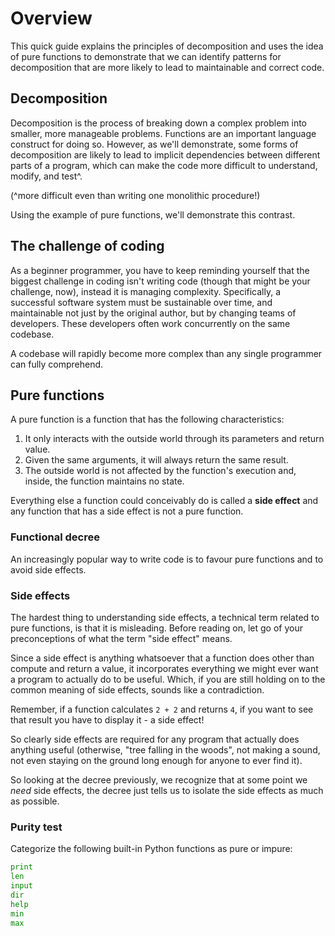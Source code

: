 # Overview

This quick guide explains the principles of decomposition and uses the idea of pure functions to demonstrate that we can identify patterns for decomposition that are more likely to lead to maintainable and correct code.

## Decomposition

Decomposition is the process of breaking down a complex problem into smaller, more manageable problems. Functions are an important language construct for doing so. However, as we'll demonstrate, some forms of decomposition are likely to lead to implicit dependencies between different parts of a program, which can make the code more difficult to understand, modify, and test^.

(^more difficult even than writing one monolithic procedure!)

Using the example of pure functions, we'll demonstrate this contrast.

## The challenge of coding

As a beginner programmer, you have to keep reminding yourself that the biggest challenge in coding isn't writing code (though that might be your challenge, now), instead it is managing complexity. Specifically, a successful software system must be sustainable over time, and maintainable not just by the original author, but by changing teams of developers. These developers often work concurrently on the same codebase.

A codebase will rapidly become more complex than any single programmer can fully comprehend.

## Pure functions

A pure function is a function that has the following characteristics:

1. It only interacts with the outside world through its parameters and return value.
2. Given the same arguments, it will always return the same result.
3. The outside world is not affected by the function's execution and, inside, the function maintains no state.

Everything else a function could conceivably do is called a **side effect** and any function that has a side effect is not a pure function.

### Functional decree

An increasingly popular way to write code is to favour pure functions and to avoid side effects.

### Side effects

The hardest thing to understanding side effects, a technical term related to pure functions, is that it is misleading. Before reading on, let go of your preconceptions of what the term "side effect" means.

Since a side effect is anything whatsoever that a function does other than compute and return a value, it incorporates everything we might ever want a program to actually do to be useful. Which, if you are still holding on to the common meaning of side effects, sounds like a contradiction.

Remember, if a function calculates `2 + 2` and returns `4`, if you want to see that result you have to display it - a side effect!

So clearly side effects are required for any program that actually does anything useful (otherwise, "tree falling in the woods", not making a sound, not even staying on the ground long enough for anyone to ever find it).

So looking at the decree previously, we recognize that at some point we *need* side effects, the decree just tells us to isolate the side effects as much as possible.

### Purity test

Categorize the following built-in Python functions as pure or impure:

```python
print
len
input
dir
help
min
max
```


